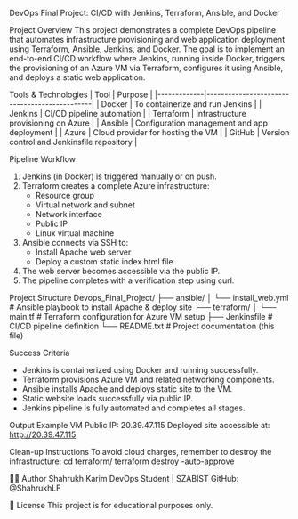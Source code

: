DevOps Final Project: CI/CD with Jenkins, Terraform, Ansible, and Docker

 Project Overview
This project demonstrates a complete DevOps pipeline that automates infrastructure provisioning and web application deployment using Terraform, Ansible, Jenkins, and Docker. The goal is to implement an end-to-end CI/CD workflow where Jenkins, running inside Docker, triggers the provisioning of an Azure VM via Terraform, configures it using Ansible, and deploys a static web application.

 Tools & Technologies
| Tool        | Purpose                                      |
|-------------|----------------------------------------------|
| Docker      | To containerize and run Jenkins              |
| Jenkins     | CI/CD pipeline automation                    |
| Terraform   | Infrastructure provisioning on Azure         |
| Ansible     | Configuration management and app deployment |
| Azure       | Cloud provider for hosting the VM           |
| GitHub      | Version control and Jenkinsfile repository   |

 Pipeline Workflow
1. Jenkins (in Docker) is triggered manually or on push.
2. Terraform creates a complete Azure infrastructure:
   - Resource group
   - Virtual network and subnet
   - Network interface
   - Public IP
   - Linux virtual machine
3. Ansible connects via SSH to:
   - Install Apache web server
   - Deploy a custom static index.html file
4. The web server becomes accessible via the public IP.
5. The pipeline completes with a verification step using curl.

 Project Structure
Devops_Final_Project/
├── ansible/
│   └── install_web.yml          # Ansible playbook to install Apache & deploy site
├── terraform/
│   └── main.tf                  # Terraform configuration for Azure VM setup
├── Jenkinsfile                  # CI/CD pipeline definition
└── README.txt                   # Project documentation (this file)

 Success Criteria
- Jenkins is containerized using Docker and running successfully.
- Terraform provisions Azure VM and related networking components.
- Ansible installs Apache and deploys static site to the VM.
- Static website loads successfully via public IP.
- Jenkins pipeline is fully automated and completes all stages.

 Output Example
VM Public IP: 20.39.47.115
Deployed site accessible at: http://20.39.47.115

 Clean-up Instructions
To avoid cloud charges, remember to destroy the infrastructure:
cd terraform/
terraform destroy -auto-approve

👨‍💻 Author
Shahrukh Karim
DevOps Student | SZABIST
GitHub: @ShahrukhLF

📄 License
This project is for educational purposes only.
